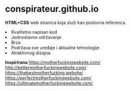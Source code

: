 # conspirateur.github.io

<b>HTML+CSS</b> web stranica koja služi kao poslovna referenca.

<li>Kvalitetno napisan kod</li>
<li>Jednostavno održavanje</li>
<li>Brza</li>
<li>Podržava sve uređaje i aktualne tehnologije</li>
<li>Atraktivnog dizajna.</li>

<b>Inspirirana</b> https://motherfuckingwebsite.com/ http://bettermotherfuckingwebsite.com/ https://thebestmotherfucking.website/ https://perfectmotherfuckingwebsite.com/ https://ultimatemotherfuckingwebsite.com/
